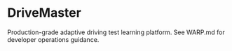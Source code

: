 # DriveMaster

Production-grade adaptive driving test learning platform. See WARP.md for developer operations guidance.